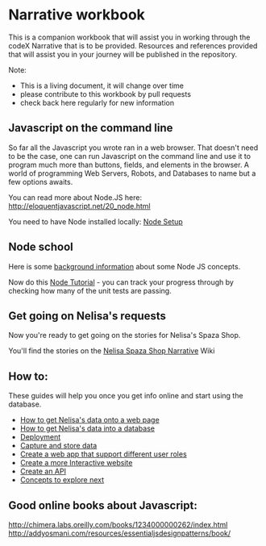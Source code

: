 # Narrative workbook

This is a companion workbook that will assist you in working through the codeX Narrative that is to be provided. Resources and references provided that will assist you in your journey will be published in the repository.

Note:

* This is a living document, it will change over time
* please contribute to this workbook by pull requests
* check back here regularly for new information

## Javascript on the command line

So far all the Javascript you wrote ran in a web browser. That doesn't need to be the case, one can run Javascript on the command line and use it to program much more than buttons, fields, and elements in the browser. A world of programming Web Servers, Robots, and Databases to name but a few options awaits.

You can read more about Node.JS here: http://eloquentjavascript.net/20_node.html

You need to have Node installed locally: [Node Setup](NodeSetup.md)

## Node school

Here is some [background information](NodeBackground.md) about some Node JS concepts.

Now do this [Node Tutorial](node-tutorial/README.md) - you can track your progress through by checking how many of the unit tests are passing.

## Get going on Nelisa's requests

Now you're ready to get going on the stories for Nelisa's Spaza Shop.

You'll find the stories on the [Nelisa Spaza Shop Narrative](https://github.com/codex-academy/NelisaSpazaShopNarrative/wiki) Wiki

## How to:
These guides will help you once you get info online and start using the database.

* [How to get Nelisa's data onto a web page](./CreateOnlineReports.md)
* [How to get Nelisa's data into a database](./DataModellingAndPersistence.md)
* [Deployment](./Deployment.md)
* [Capture and store data](./StoringData.md)
* [Create a web app that support different user roles](./LoginAndUserRoles.md)
* [Create a more Interactive website](./MoreInterActive.md)
* [Create an API](./CreateAPI.md)
* [Concepts to explore next](./ConceptsToExplore.md)

## Good online books about Javascript:

http://chimera.labs.oreilly.com/books/1234000000262/index.html
http://addyosmani.com/resources/essentialjsdesignpatterns/book/
